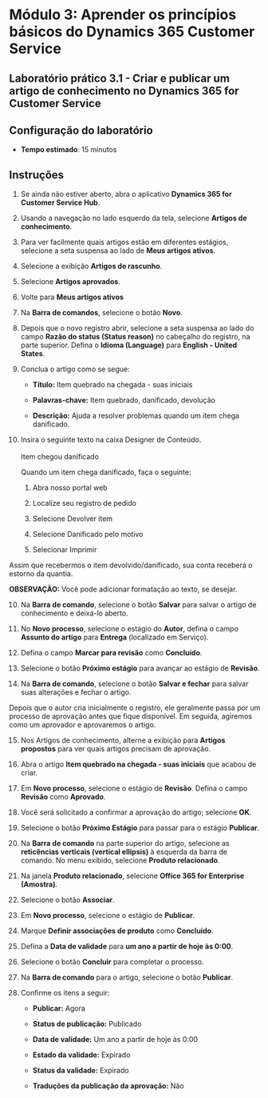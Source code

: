 ﻿---
lab:
    title: 'Laboratório 3.1: Criar e publicar um artigo de conhecimento no Dynamics 365 for Customer Service'
    module: 'Módulo 3: Aprender os princípios básicos do Dynamics 365 Customer Service'
---

Módulo 3: Aprender os princípios básicos do Dynamics 365 Customer Service
========================

## Laboratório prático 3.1 - Criar e publicar um artigo de conhecimento no Dynamics 365 for Customer Service

## Configuração do laboratório

  - **Tempo estimado**: 15 minutos

## Instruções

1. Se ainda não estiver aberto, abra o aplicativo **Dynamics 365 for Customer Service Hub**. 

2. Usando a navegação no lado esquerdo da tela, selecione **Artigos de conhecimento**. 

3. Para ver facilmente quais artigos estão em diferentes estágios, selecione a seta suspensa ao lado de **Meus artigos ativos**. 

4. Selecione a exibição **Artigos de rascunho**. 

5. Selecione **Artigos aprovados**. 

6. Volte para **Meus artigos ativos**

7. Na **Barra de comandos**, selecione o botão **Novo**. 

8. Depois que o novo registro abrir, selecione a seta suspensa ao lado do campo **Razão do status (Status reason)** no cabeçalho do registro, na parte superior. Defina o **Idioma (Language)** para **English - United States**.

8. Conclua o artigo como se segue:

	- **Título:** Item quebrado na chegada - suas iniciais

	- **Palavras-chave:** Item quebrado, danificado, devolução

	- **Descrição:** Ajuda a resolver problemas quando um item chega danificado. 

9. Insira o seguinte texto na caixa Designer de Conteúdo.   
‎  
‎	Item chegou danificado

	Quando um item chega danificado, faça o seguinte:

	1. Abra nosso portal web

	2. Localize seu registro de pedido

	3. Selecione Devolver item

	4. Selecione Danificado pelo motivo

	5. Selecionar Imprimir

Assim que recebermos o item devolvido/danificado, sua conta receberá o estorno da quantia.

**OBSERVAÇÃO:** Você pode adicionar formatação ao texto, se desejar. 

10. Na **Barra de comando**, selecione o botão **Salvar** para salvar o artigo de conhecimento e deixá-lo aberto. 

11. No **Novo processo**, selecione o estágio do **Autor**, defina o campo **Assunto do artigo** para **Entrega** (localizado em Serviço). 

12. Defina o campo **Marcar para revisão** como **Concluído**.

13. Selecione o botão **Próximo estágio** para avançar ao estágio de **Revisão**.

14. Na **Barra de comando**, selecione o botão **Salvar e fechar** para salvar suas alterações e fechar o artigo.

Depois que o autor cria inicialmente o registro, ele geralmente passa por um processo de aprovação antes que fique disponível. Em seguida, agiremos como um aprovador e aprovaremos o artigo. 

15. Nos Artigos de conhecimento, alterne a exibição para **Artigos propostos** para ver quais artigos precisam de aprovação. 

16. Abra o artigo **Item quebrado na chegada - suas iniciais** que acabou de criar.

17. Em **Novo processo**, selecione o estágio de **Revisão**. Defina o campo **Revisão** como **Aprovado**.

18. Você será solicitado a confirmar a aprovação do artigo; selecione **OK**. 

19. Selecione o botão **Próximo Estágio** para passar para o estágio **Publicar**. 

20. Na **Barra de comando** na parte superior do artigo, selecione as **reticências verticais (vertical ellipsis)** à esquerda da barra de comando. No menu exibido, selecione **Produto relacionado**. 

21. Na janela **Produto relacionado**, selecione **Office 365 for Enterprise (Amostra)**.

22. Selecione o botão **Associar**. 

23. Em **Novo processo**, selecione o estágio de **Publicar**. 

24. Marque **Definir associações de produto** como **Concluído**. 

25. Defina a **Data de validade** para **um ano a partir de hoje às 0:00**. 

26. Selecione o botão **Concluir** para completar o processo. 

27. Na **Barra de comando** para o artigo, selecione o botão **Publicar**. 

28. Confirme os itens a seguir:

	- **Publicar:** Agora

	- **Status de publicação:** Publicado

	- **Data de validade:** Um ano a partir de hoje às 0:00

	- **Estado da validade:** Expirado

	- **Status da validade:** Expirado

	- **Traduções da publicação da aprovação:** Não


